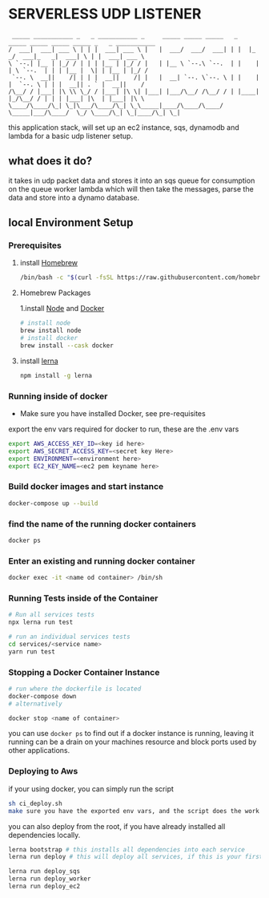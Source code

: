# SERVERLESS UDP LISTENER
```
 _____ ___________ _   _ ___________ _     _____ _____ _____   _    _____ _____ _____ _____ _   _ ___________ 
/  ___|  ___| ___ \ | | |  ___| ___ \ |   |  ___/  ___/  ___| | |  |_   _/  ___|_   _|  ___| \ | |  ___| ___ \
\ `--.| |__ | |_/ / | | | |__ | |_/ / |   | |__ \ `--.\ `--.  | |    | | \ `--.  | | | |__ |  \| | |__ | |_/ /
 `--. \  __||    /| | | |  __||    /| |   |  __| `--. \`--. \ | |    | |  `--. \ | | |  __|| . ` |  __||    / 
/\__/ / |___| |\ \\ \_/ / |___| |\ \| |___| |___/\__/ /\__/ / | |____| |_/\__/ / | | | |___| |\  | |___| |\ \ 
\____/\____/\_| \_|\___/\____/\_| \_\_____|____/\____/\____/  \_____|___/\____/  \_/ \____/\_| \_|____/\_| \_|
```                                                                                                  
                                                                                                                                                                                                        
this application stack, will set up an ec2 instance, sqs, dynamodb and lambda for a basic udp listener setup.

## what does it do? 
it takes in udp packet data and stores it into an sqs queue for consumption on the queue worker lambda which will then take the messages, parse the data and store into a dynamo database. 

## local Environment Setup

### Prerequisites

1. install [Homebrew](http://brew.sh)
    ```bash 
    /bin/bash -c "$(curl -fsSL https://raw.githubusercontent.com/homebrew/install/HEAD/install.sh)"
    ```
2. Homebrew Packages

    1.install [Node](https://nodejs.org/en/) and [Docker](https://docs.docker.com/)
    ```bash 
    # install node
    brew install node
    # install docker
    brew install --cask docker
    ```
3. install [lerna](https://github.com/lerna/lerna)
    ```bash
    npm install -g lerna
    ```


### Running inside of docker

* Make sure you have installed Docker, see pre-requisites
 
export the env vars required for docker to run, these are the .env vars

```bash 
export AWS_ACCESS_KEY_ID=<key id here>
export AWS_SECRET_ACCESS_KEY=<secret key Here>
export ENVIRONMENT=<environment here>
export EC2_KEY_NAME=<ec2 pem keyname here>
```
### Build docker images and start instance

```bash
docker-compose up --build
```

### find the name of the running docker containers

```bash
docker ps
```

### Enter an existing and running docker container

```bash
docker exec -it <name od container> /bin/sh
```

### Running Tests inside of the Container

```bash
# Run all services tests
npx lerna run test

# run an individual services tests
cd services/<service name>
yarn run test

```

### Stopping a Docker Container Instance 

```bash
# run where the dockerfile is located
docker-compose down
# alternatively 

docker stop <name of container>


```
you can use `docker ps` to find out if a docker instance is running, leaving it running can be a drain on your machines resource and block ports used by other applications.

### Deploying to Aws

if your using docker, you can simply run the script
```bash
sh ci_deploy.sh 
make sure you have the exported env vars, and the script does the work for you, it deploys the services in the right order
```

you can also deploy from the root, if you have already installed all dependencies locally. 
```bash
lerna bootstrap # this installs all dependencies into each service
lerna run deploy # this will deploy all services, if this is your first time deploy the sqs queue first, as it exports a variable for the worker to grab

lerna run deploy_sqs 
lerna run deploy_worker
lerna run deploy_ec2

```